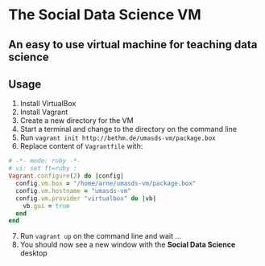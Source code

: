 # The **Social Data Science** VM
## An easy to use virtual machine for teaching data science

## Usage
1. Install VirtualBox
2. Install Vagrant
3. Create a new directory for the VM
4. Start a terminal and change to the directory on the command line
5. Run `vagrant init http://bethm.de/umasds-vm/package.box`
6. Replace content of `Vagrantfile` with:
```ruby
# -*- mode: ruby -*-
# vi: set ft=ruby :
Vagrant.configure(2) do |config|
  config.vm.box = "/home/arne/umasds-vm/package.box"
  config.vm.hostname = "umasds-vm"
  config.vm.provider "virtualbox" do |vb|
    vb.gui = true
  end
end
```
7. Run `vagrant up` on the command line and wait ...
8. You should now see a new window with the **Social Data Science** desktop